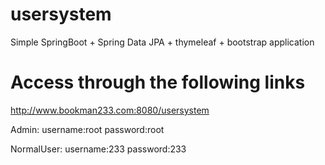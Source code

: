 # usersystem
Simple SpringBoot + Spring Data JPA + thymeleaf + bootstrap application

# Access through the following links
http://www.bookman233.com:8080/usersystem

Admin:
username:root
password:root

NormalUser:
username:233
password:233